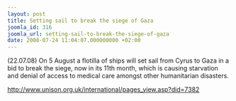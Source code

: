 ```yaml
---
layout: post
title: Setting sail to break the siege of Gaza
joomla_id: 316
joomla_url: setting-sail-to-break-the-siege-of-gaza
date: 2008-07-24 11:04:07.000000000 +02:00
---
```

(22.07.08) On 5 August a flotilla of ships will set sail from Cyrus to Gaza in a bid to break the siege, now in its 11th month, which is causing starvation and denial of access to medical care amongst other humanitarian disasters. <p><a href="http://www.unison.org.uk/international/pages_view.asp?did=7382">http://www.unison.org.uk/international/pages_view.asp?did=7382</a></p>
